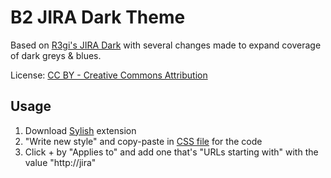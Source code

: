# B2 JIRA Dark Theme
Based on [R3gi's JIRA Dark](https://userstyles.org/styles/159353/r3gi-s-jira-dark) with several changes made to expand coverage of dark greys & blues.

License: [CC BY - Creative Commons Attribution](https://creativecommons.org/licenses/by/2.0/)

## Usage

1. Download [Sylish](https://add0n.com/stylus.html) extension
2. "Write new style" and copy-paste in [CSS file](dark-theme.css) for the code
3. Click + by "Applies to" and add one that's "URLs starting with" with the value "http://jira"
